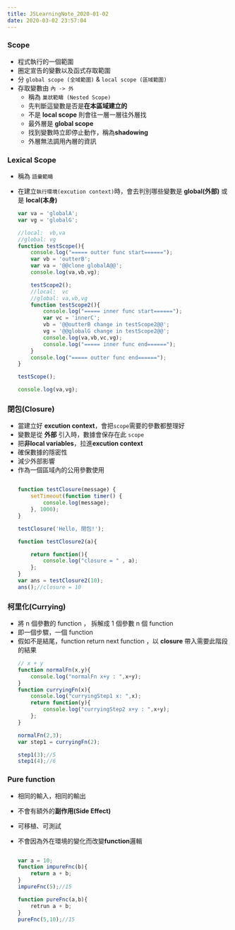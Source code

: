 ```yaml
---
title: JSLearningNote_2020-01-02
date: 2020-03-02 23:57:04
---
```

### Scope
* 程式執行的一個範圍
* 圈定宣告的變數以及函式存取範圍
* 分 `global scope (全域範圍)` & `local scope (區域範圍)` 
* 存取變數由 `內 -> 外`
    * 稱為 `巢狀範疇 (Nested Scope)`
    * 先判斷這變數是否是**在本區域建立的**
    * 不是 **local scope** 則會往一層一層往外層找
    * 最外層是 **global scope**
    * 找到變數時立即停止動作，稱為**shadowing**  
    * 外層無法調用內層的資訊

### Lexical Scope
* 稱為 `語彙範疇`
* 在建立`執行環境(excution context)`時，會去判別哪些變數是 **global(外部)** 或是 **local(本身)**

    ```js
    var va = 'globalA';
    var vg = 'globalG';

    //local:  vb,va
    //global: vg
    function testScope(){
        console.log("===== outter func start======");
        var vb = 'outterB';
        var va = '@@clone globalA@@';
        console.log(va,vb,vg);

        testScope2();
        //local:  vc
        //global: va,vb,vg
        function testScope2(){
            console.log("===== inner func start======");
            var vc = 'innerC';
            vb = '@@outterB change in testScope2@@';
            vg = '@@globalG change in testScope2@@';
            console.log(va,vb,vc,vg);
            console.log("===== inner func end======");
        }
        console.log("===== outter func end======");
    }

    testScope();

    console.log(va,vg);
    ```

### 閉包(Closure)
* 當建立好 **excution context**，會把`scope`需要的參數都整理好
* 變數是從 **外部** 引入時，數據會保存在此 `scope`
* 把**非local variables**，拉進**excution context**
* 確保數據的隱密性
* 減少外部影響
* 作為一個區域內的公用參數使用
    ```js

    function testClosure(message) {
        setTimeout(function timer() {
            console.log(message);
        }, 1000);
    }
    
    testClosure('Hello, 閉包!');

    function testClosure2(a){

        return function(){
            console.log("closure = " , a);
        };
    }
    var ans = testClosure2(10);
    ans();//closure = 10
    ```

### 柯里化(Currying)
* 將 n 個參數的 function ， 拆解成 1 個參數 n 個 function 
* 即一個步驟，一個 function
* 假如不是結尾，function return next function ，以 **closure** 帶入需要此階段的結果
    ```js
    // x + y
    function normalFn(x,y){
        console.log("normalFn x+y : ",x+y);
    }
    function curryingFn(x){
        console.log("curryingStep1 x: ",x); 
        return function(y){
            console.log("curryingStep2 x+y : ",x+y); 
        };
    }

    normalFn(2,3);
    var step1 = curryingFn(2);

    step1(3);//5
    step1(4);//6
    ```

### Pure function
* 相同的輸入，相同的輸出
* 不會有額外的**副作用(Side Effect)**
* 可移植、可測試
* 不會因為外在環境的變化而改變**function**邏輯

    ```js

    var a = 10;
    function impureFnc(b){
        return a + b;
    }
    impureFnc(5);//15

    function pureFnc(a,b){
        retrun a + b;
    }
    pureFnc(5,10);//15
    ```